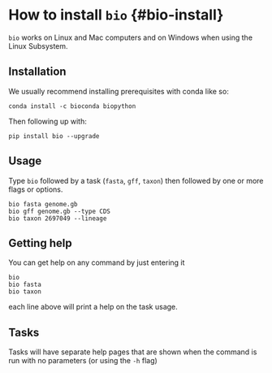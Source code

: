 # How to install `bio` {#bio-install}

`bio` works on Linux and Mac computers and on Windows when using the Linux Subsystem. 

## Installation

We usually recommend installing prerequisites with conda like so:

    conda install -c bioconda biopython

Then following up with:

    pip install bio --upgrade

## Usage

Type `bio` followed by a task (`fasta`, `gff`, `taxon`) then followed by one or more flags or options.

    bio fasta genome.gb
    bio gff genome.gb --type CDS
    bio taxon 2697049 --lineage

## Getting help

You can get help on any command by just entering it

    bio 
    bio fasta
    bio taxon

each line above will print a help on the task usage.

## Tasks

Tasks will have separate help pages that are shown when the command is run with no parameters (or using the `-h` flag)
